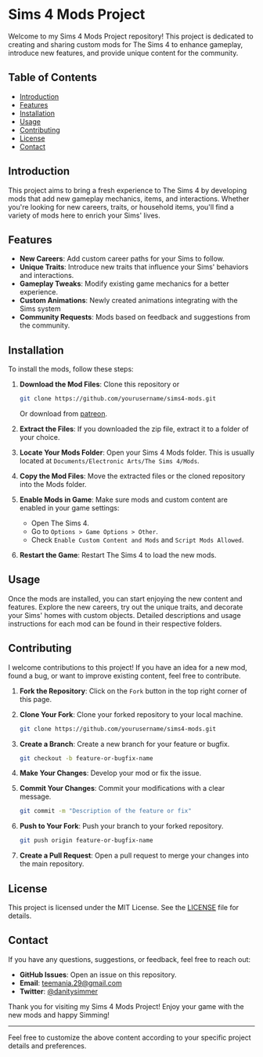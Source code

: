 # Sims 4 Mods Project

Welcome to my Sims 4 Mods Project repository! This project is dedicated to creating and sharing custom mods for The Sims 4 to enhance gameplay, introduce new features, and provide unique content for the community.

## Table of Contents

- [Introduction](#introduction)
- [Features](#features)
- [Installation](#installation)
- [Usage](#usage)
- [Contributing](#contributing)
- [License](#license)
- [Contact](#contact)

## Introduction

This project aims to bring a fresh experience to The Sims 4 by developing mods that add new gameplay mechanics, items, and interactions. Whether you're looking for new careers, traits, or household items, you'll find a variety of mods here to enrich your Sims' lives.

## Features

- **New Careers**: Add custom career paths for your Sims to follow.
- **Unique Traits**: Introduce new traits that influence your Sims' behaviors and interactions.
- **Gameplay Tweaks**: Modify existing game mechanics for a better experience.
- **Custom Animations**: Newly created animations integrating with the Sims system
- **Community Requests**: Mods based on feedback and suggestions from the community.

## Installation

To install the mods, follow these steps:

1. **Download the Mod Files**: Clone this repository or 
   ```sh
   git clone https://github.com/yourusername/sims4-mods.git
   ```
   Or download from [patreon](https://www.patreon.com/Danitysimmer).

2. **Extract the Files**: If you downloaded the zip file, extract it to a folder of your choice.

3. **Locate Your Mods Folder**: Open your Sims 4 Mods folder. This is usually located at `Documents/Electronic Arts/The Sims 4/Mods`.

4. **Copy the Mod Files**: Move the extracted files or the cloned repository into the Mods folder.

5. **Enable Mods in Game**: Make sure mods and custom content are enabled in your game settings:
   - Open The Sims 4.
   - Go to `Options > Game Options > Other`.
   - Check `Enable Custom Content and Mods` and `Script Mods Allowed`.

6. **Restart the Game**: Restart The Sims 4 to load the new mods.

## Usage

Once the mods are installed, you can start enjoying the new content and features. Explore the new careers, try out the unique traits, and decorate your Sims' homes with custom objects. Detailed descriptions and usage instructions for each mod can be found in their respective folders.

## Contributing

I welcome contributions to this project! If you have an idea for a new mod, found a bug, or want to improve existing content, feel free to contribute.

1. **Fork the Repository**: Click on the `Fork` button in the top right corner of this page.

2. **Clone Your Fork**: Clone your forked repository to your local machine.
   ```sh
   git clone https://github.com/yourusername/sims4-mods.git
   ```

3. **Create a Branch**: Create a new branch for your feature or bugfix.
   ```sh
   git checkout -b feature-or-bugfix-name
   ```

4. **Make Your Changes**: Develop your mod or fix the issue.

5. **Commit Your Changes**: Commit your modifications with a clear message.
   ```sh
   git commit -m "Description of the feature or fix"
   ```

6. **Push to Your Fork**: Push your branch to your forked repository.
   ```sh
   git push origin feature-or-bugfix-name
   ```

7. **Create a Pull Request**: Open a pull request to merge your changes into the main repository.

## License

This project is licensed under the MIT License. See the [LICENSE](LICENSE) file for details.

## Contact

If you have any questions, suggestions, or feedback, feel free to reach out:

- **GitHub Issues**: Open an issue on this repository.
- **Email**: teemania.29@gmail.com
- **Twitter**: [@danitysimmer](https://twitter.com/danitysimmer)

Thank you for visiting my Sims 4 Mods Project! Enjoy your game with the new mods and happy Simming!

---

Feel free to customize the above content according to your specific project details and preferences.
